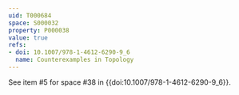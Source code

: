```yaml
---
uid: T000684
space: S000032
property: P000038
value: true
refs:
- doi: 10.1007/978-1-4612-6290-9_6
  name: Counterexamples in Topology
---
```


See item #5 for space #38 in {{doi:10.1007/978-1-4612-6290-9_6}}.

